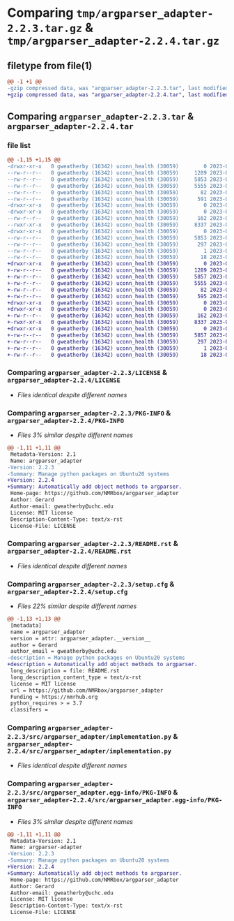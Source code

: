 # Comparing `tmp/argparser_adapter-2.2.3.tar.gz` & `tmp/argparser_adapter-2.2.4.tar.gz`

## filetype from file(1)

```diff
@@ -1 +1 @@
-gzip compressed data, was "argparser_adapter-2.2.3.tar", last modified: Thu Feb  9 13:38:01 2023, max compression
+gzip compressed data, was "argparser_adapter-2.2.4.tar", last modified: Thu Jun 22 12:17:36 2023, max compression
```

## Comparing `argparser_adapter-2.2.3.tar` & `argparser_adapter-2.2.4.tar`

### file list

```diff
@@ -1,15 +1,15 @@
-drwxr-xr-x   0 gweatherby (16342) uconn_health (30059)        0 2023-02-09 13:38:01.005593 argparser_adapter-2.2.3/
--rw-r--r--   0 gweatherby (16342) uconn_health (30059)     1289 2023-01-17 21:07:11.000000 argparser_adapter-2.2.3/LICENSE
--rw-r--r--   0 gweatherby (16342) uconn_health (30059)     5853 2023-02-09 13:38:01.005593 argparser_adapter-2.2.3/PKG-INFO
--rw-r--r--   0 gweatherby (16342) uconn_health (30059)     5555 2023-02-09 13:10:05.000000 argparser_adapter-2.2.3/README.rst
--rw-r--r--   0 gweatherby (16342) uconn_health (30059)       82 2023-01-17 21:11:42.000000 argparser_adapter-2.2.3/pyproject.toml
--rw-r--r--   0 gweatherby (16342) uconn_health (30059)      591 2023-02-09 13:38:01.005593 argparser_adapter-2.2.3/setup.cfg
-drwxr-xr-x   0 gweatherby (16342) uconn_health (30059)        0 2023-02-09 13:38:01.005593 argparser_adapter-2.2.3/src/
-drwxr-xr-x   0 gweatherby (16342) uconn_health (30059)        0 2023-02-09 13:38:01.005593 argparser_adapter-2.2.3/src/argparser_adapter/
--rw-r--r--   0 gweatherby (16342) uconn_health (30059)      162 2023-02-09 13:37:51.000000 argparser_adapter-2.2.3/src/argparser_adapter/__init__.py
--rwxr-xr-x   0 gweatherby (16342) uconn_health (30059)     8337 2023-02-09 13:37:22.000000 argparser_adapter-2.2.3/src/argparser_adapter/implementation.py
-drwxr-xr-x   0 gweatherby (16342) uconn_health (30059)        0 2023-02-09 13:38:01.005593 argparser_adapter-2.2.3/src/argparser_adapter.egg-info/
--rw-r--r--   0 gweatherby (16342) uconn_health (30059)     5853 2023-02-09 13:38:01.000000 argparser_adapter-2.2.3/src/argparser_adapter.egg-info/PKG-INFO
--rw-r--r--   0 gweatherby (16342) uconn_health (30059)      297 2023-02-09 13:38:01.000000 argparser_adapter-2.2.3/src/argparser_adapter.egg-info/SOURCES.txt
--rw-r--r--   0 gweatherby (16342) uconn_health (30059)        1 2023-02-09 13:38:01.000000 argparser_adapter-2.2.3/src/argparser_adapter.egg-info/dependency_links.txt
--rw-r--r--   0 gweatherby (16342) uconn_health (30059)       18 2023-02-09 13:38:01.000000 argparser_adapter-2.2.3/src/argparser_adapter.egg-info/top_level.txt
+drwxr-xr-x   0 gweatherby (16342) uconn_health (30059)        0 2023-06-22 12:17:36.925124 argparser_adapter-2.2.4/
+-rw-r--r--   0 gweatherby (16342) uconn_health (30059)     1289 2023-01-17 21:07:11.000000 argparser_adapter-2.2.4/LICENSE
+-rw-r--r--   0 gweatherby (16342) uconn_health (30059)     5857 2023-06-22 12:17:36.925124 argparser_adapter-2.2.4/PKG-INFO
+-rw-r--r--   0 gweatherby (16342) uconn_health (30059)     5555 2023-02-09 13:10:05.000000 argparser_adapter-2.2.4/README.rst
+-rw-r--r--   0 gweatherby (16342) uconn_health (30059)       82 2023-01-17 21:11:42.000000 argparser_adapter-2.2.4/pyproject.toml
+-rw-r--r--   0 gweatherby (16342) uconn_health (30059)      595 2023-06-22 12:17:36.925124 argparser_adapter-2.2.4/setup.cfg
+drwxr-xr-x   0 gweatherby (16342) uconn_health (30059)        0 2023-06-22 12:17:36.921123 argparser_adapter-2.2.4/src/
+drwxr-xr-x   0 gweatherby (16342) uconn_health (30059)        0 2023-06-22 12:17:36.925124 argparser_adapter-2.2.4/src/argparser_adapter/
+-rw-r--r--   0 gweatherby (16342) uconn_health (30059)      162 2023-06-22 12:14:00.000000 argparser_adapter-2.2.4/src/argparser_adapter/__init__.py
+-rwxr-xr-x   0 gweatherby (16342) uconn_health (30059)     8337 2023-02-09 13:37:22.000000 argparser_adapter-2.2.4/src/argparser_adapter/implementation.py
+drwxr-xr-x   0 gweatherby (16342) uconn_health (30059)        0 2023-06-22 12:17:36.925124 argparser_adapter-2.2.4/src/argparser_adapter.egg-info/
+-rw-r--r--   0 gweatherby (16342) uconn_health (30059)     5857 2023-06-22 12:17:36.000000 argparser_adapter-2.2.4/src/argparser_adapter.egg-info/PKG-INFO
+-rw-r--r--   0 gweatherby (16342) uconn_health (30059)      297 2023-06-22 12:17:36.000000 argparser_adapter-2.2.4/src/argparser_adapter.egg-info/SOURCES.txt
+-rw-r--r--   0 gweatherby (16342) uconn_health (30059)        1 2023-06-22 12:17:36.000000 argparser_adapter-2.2.4/src/argparser_adapter.egg-info/dependency_links.txt
+-rw-r--r--   0 gweatherby (16342) uconn_health (30059)       18 2023-06-22 12:17:36.000000 argparser_adapter-2.2.4/src/argparser_adapter.egg-info/top_level.txt
```

### Comparing `argparser_adapter-2.2.3/LICENSE` & `argparser_adapter-2.2.4/LICENSE`

 * *Files identical despite different names*

### Comparing `argparser_adapter-2.2.3/PKG-INFO` & `argparser_adapter-2.2.4/PKG-INFO`

 * *Files 3% similar despite different names*

```diff
@@ -1,11 +1,11 @@
 Metadata-Version: 2.1
 Name: argparser_adapter
-Version: 2.2.3
-Summary: Manage python packages on Ubuntu20 systems
+Version: 2.2.4
+Summary: Automatically add object methods to argparser.
 Home-page: https://github.com/NMRbox/argparser_adapter
 Author: Gerard
 Author-email: gweatherby@uchc.edu
 License: MIT license
 Description-Content-Type: text/x-rst
 License-File: LICENSE
```

### Comparing `argparser_adapter-2.2.3/README.rst` & `argparser_adapter-2.2.4/README.rst`

 * *Files identical despite different names*

### Comparing `argparser_adapter-2.2.3/setup.cfg` & `argparser_adapter-2.2.4/setup.cfg`

 * *Files 22% similar despite different names*

```diff
@@ -1,13 +1,13 @@
 [metadata]
 name = argparser_adapter
 version = attr: argparser_adapter.__version__
 author = Gerard
 author_email = gweatherby@uchc.edu
-description = Manage python packages on Ubuntu20 systems
+description = Automatically add object methods to argparser.
 long_description = file: README.rst
 long_description_content_type = text/x-rst
 license = MIT license
 url = https://github.com/NMRbox/argparser_adapter
 Funding = https://nmrhub.org
 python_requires > = 3.7
 classifers =
```

### Comparing `argparser_adapter-2.2.3/src/argparser_adapter/implementation.py` & `argparser_adapter-2.2.4/src/argparser_adapter/implementation.py`

 * *Files identical despite different names*

### Comparing `argparser_adapter-2.2.3/src/argparser_adapter.egg-info/PKG-INFO` & `argparser_adapter-2.2.4/src/argparser_adapter.egg-info/PKG-INFO`

 * *Files 3% similar despite different names*

```diff
@@ -1,11 +1,11 @@
 Metadata-Version: 2.1
 Name: argparser-adapter
-Version: 2.2.3
-Summary: Manage python packages on Ubuntu20 systems
+Version: 2.2.4
+Summary: Automatically add object methods to argparser.
 Home-page: https://github.com/NMRbox/argparser_adapter
 Author: Gerard
 Author-email: gweatherby@uchc.edu
 License: MIT license
 Description-Content-Type: text/x-rst
 License-File: LICENSE
```

